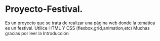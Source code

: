 # Proyecto-Festival.
Es un proyecto que se trata de realizar una página web donde la tematica es un festival.
Utilice HTML Y CSS (flexbox,grid,animation,etc)
Muchas gracias por leer la Introducción

